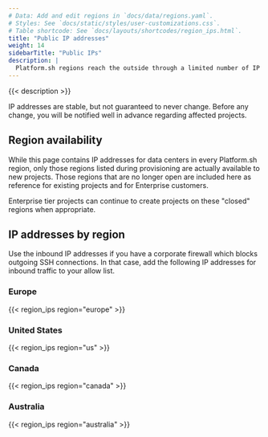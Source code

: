 ```yaml
---
# Data: Add and edit regions in `docs/data/regions.yaml`.
# Styles: See `docs/static/styles/user-customizations.css`.
# Table shortcode: See `docs/layouts/shortcodes/region_ips.html`.
title: "Public IP addresses"
weight: 14
sidebarTitle: "Public IPs"
description: |
  Platform.sh regions reach the outside through a limited number of IP addresses.
---
```


{{< description >}}

IP addresses are stable, but not guaranteed to never change.
Before any change, you will be notified well in advance regarding affected projects.

## Region availability

While this page contains IP addresses for data centers in every Platform.sh region,
only those regions listed during provisioning are actually available to new projects.
Those regions that are no longer open are included here as reference for existing projects and for Enterprise customers.

Enterprise tier projects can continue to create projects on these "closed" regions when appropriate.  

## IP addresses by region

Use the inbound IP addresses if you have a corporate firewall which blocks outgoing SSH connections.
In that case, add the following IP addresses for inbound traffic to your allow list.

### Europe

{{< region_ips region="europe" >}}

### United States

{{< region_ips region="us" >}}

### Canada

{{< region_ips region="canada" >}}

### Australia

{{< region_ips region="australia" >}}
